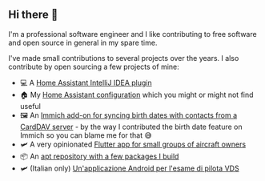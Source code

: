 ## Hi there :wave:

I'm a professional software engineer and I like contributing to free software and open source in general in my spare time.

I've made small contributions to several projects over the years. I also contribute by open sourcing a few projects of mine:

* :computer: A [Home Assistant IntelliJ IDEA plugin](https://github.com/daniele-athome/hass-intellij-plugin)
* :house: My [Home Assistant configuration](https://github.com/daniele-athome/hass-config) which you might or might not find useful
* :framed_picture: An [Immich add-on for syncing birth dates with contacts from a CardDAV server](https://github.com/daniele-athome/immich-carddav-sync) - by the way I contributed the birth date feature on Immich so you can blame me for that :sweat_smile:
* :small_airplane: A very opinionated [Flutter app for small groups of aircraft owners](https://github.com/daniele-athome/airborne)
* :package: An [apt repository with a few packages I build](https://github.com/daniele-athome/my-debian-packages)
* :small_airplane: (Italian only) [Un'applicazione Android per l'esame di pilota VDS](https://github.com/daniele-athome/esamevds-android)
